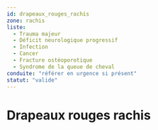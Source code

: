 ```yaml
---
id: drapeaux_rouges_rachis
zone: rachis
liste:
  - Trauma majeur
  - Déficit neurologique progressif
  - Infection
  - Cancer
  - Fracture ostéoporotique
  - Syndrome de la queue de cheval
conduite: "référer en urgence si présent"
statut: "valide"
---
```


# Drapeaux rouges rachis
